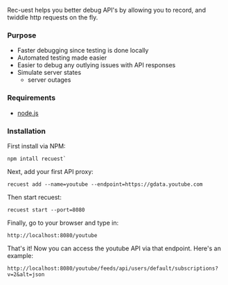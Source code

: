 Rec-uest helps you better debug API's by allowing you to record, and twiddle http requests on the fly.

### Purpose

- Faster debugging since testing is done locally
- Automated testing made easier
- Easier to debug any outlying issues with API responses
- Simulate server states 
	- server outages

### Requirements

- [node.js](http://nodejs.org/)

### Installation


First install via NPM:

```
npm intall recuest`
```

Next, add your first API proxy:

```
recuest add --name=youtube --endpoint=https://gdata.youtube.com
```

Then start recuest:

```
recuest start --port=8080
```

Finally, go to your browser and type in:

```
http://localhost:8080/youtube
```

That's it! Now you can access the youtube API via that endpoint. Here's an example:

```
http://localhost:8080/youtube/feeds/api/users/default/subscriptions?v=2&alt=json
```


